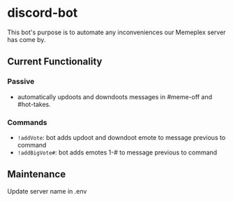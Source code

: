 # discord-bot
This bot's purpose is to automate any inconveniences our Memeplex server has come by.

## Current Functionality
### Passive
- automatically updoots and downdoots messages in #meme-off and #hot-takes.
### Commands
- `!addVote`: bot adds updoot and downdoot emote to message previous to command
- `!addBigVote#`: bot adds emotes 1-# to message previous to command

## Maintenance
Update server name in .env

